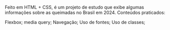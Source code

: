 Feito em HTML + CSS, é um projeto de estudo que exibe algumas informações sobre as queimadas no Brasil em 2024.
Conteúdos praticados:

Flexbox;
media query;
Navegação;
Uso de fontes;
Uso de classes;
